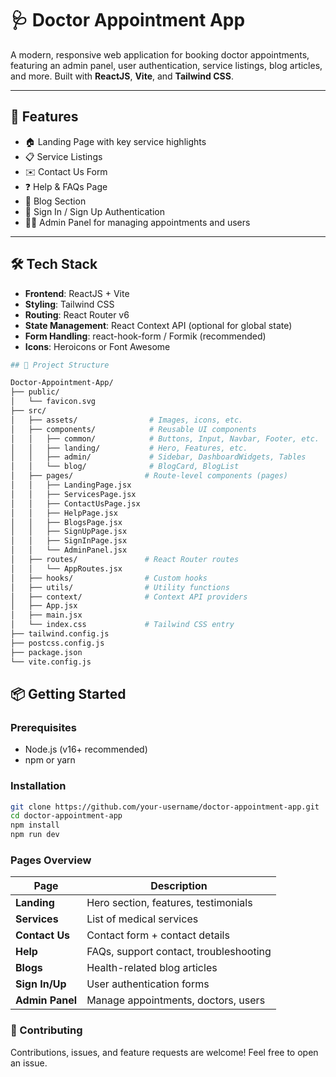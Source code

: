 # 🩺 Doctor Appointment App

A modern, responsive web application for booking doctor appointments, featuring an admin panel, user authentication, service listings, blog articles, and more. Built with **ReactJS**, **Vite**, and **Tailwind CSS**.

---

## 🚀 Features

- 🏠 Landing Page with key service highlights
- 📋 Service Listings
- ✉️ Contact Us Form
- ❓ Help & FAQs Page
- 📝 Blog Section
- 🔐 Sign In / Sign Up Authentication
- 🧑‍💼 Admin Panel for managing appointments and users

---

## 🛠 Tech Stack

- **Frontend**: ReactJS + Vite
- **Styling**: Tailwind CSS
- **Routing**: React Router v6
- **State Management**: React Context API (optional for global state)
- **Form Handling**: react-hook-form / Formik (recommended)
- **Icons**: Heroicons or Font Awesome


```bash
## 📁 Project Structure

Doctor-Appointment-App/
├── public/
│   └── favicon.svg
├── src/
│   ├── assets/                # Images, icons, etc.
│   ├── components/            # Reusable UI components
│   │   ├── common/            # Buttons, Input, Navbar, Footer, etc.
│   │   ├── landing/           # Hero, Features, etc.
│   │   ├── admin/             # Sidebar, DashboardWidgets, Tables
│   │   └── blog/              # BlogCard, BlogList
│   ├── pages/                # Route-level components (pages)
│   │   ├── LandingPage.jsx
│   │   ├── ServicesPage.jsx
│   │   ├── ContactUsPage.jsx
│   │   ├── HelpPage.jsx
│   │   ├── BlogsPage.jsx
│   │   ├── SignUpPage.jsx
│   │   ├── SignInPage.jsx
│   │   └── AdminPanel.jsx
│   ├── routes/               # React Router routes
│   │   └── AppRoutes.jsx
│   ├── hooks/                # Custom hooks
│   ├── utils/                # Utility functions
│   ├── context/              # Context API providers
│   ├── App.jsx
│   ├── main.jsx
│   └── index.css             # Tailwind CSS entry
├── tailwind.config.js
├── postcss.config.js
├── package.json
└── vite.config.js
```

## 📦 Getting Started

### Prerequisites

- Node.js (v16+ recommended)
- npm or yarn

### Installation

```bash
git clone https://github.com/your-username/doctor-appointment-app.git
cd doctor-appointment-app
npm install
npm run dev
```


### Pages Overview

| Page            | Description                            |
| --------------- | -------------------------------------- |
| **Landing**     | Hero section, features, testimonials   |
| **Services**    | List of medical services               |
| **Contact Us**  | Contact form + contact details         |
| **Help**        | FAQs, support contact, troubleshooting |
| **Blogs**       | Health-related blog articles           |
| **Sign In/Up**  | User authentication forms              |
| **Admin Panel** | Manage appointments, doctors, users    |

### 🙌 Contributing
Contributions, issues, and feature requests are welcome!
Feel free to open an issue.
